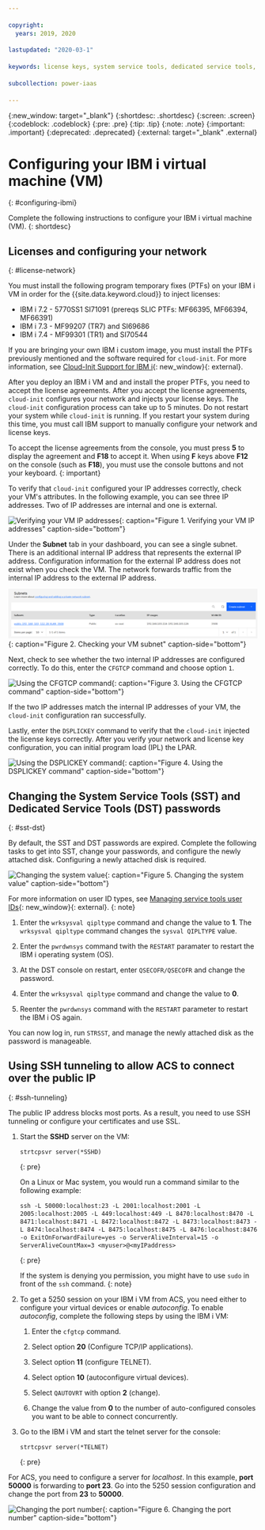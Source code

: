 ```yaml
---

copyright:
  years: 2019, 2020

lastupdated: "2020-03-1"

keywords: license keys, system service tools, dedicated service tools, network configuration, ibm i, ssh tunneling

subcollection: power-iaas

---
```


{:new_window: target="_blank"}
{:shortdesc: .shortdesc}
{:screen: .screen}
{:codeblock: .codeblock}
{:pre: .pre}
{:tip: .tip}
{:note: .note}
{:important: .important}
{:deprecated: .deprecated}
{:external: target="_blank" .external}

# Configuring your IBM i virtual machine (VM)
{: #configuring-ibmi}

Complete the following instructions to configure your IBM i virtual machine (VM).
{: shortdesc}

## Licenses and configuring your network
{: #license-network}

You must install the following program temporary fixes (PTFs) on your IBM i VM in order for the {{site.data.keyword.cloud}} to inject licenses:

- IBM i 7.2 - 5770SS1 SI71091 (prereqs SLIC PTFs: MF66395, MF66394, MF66391)
- IBM i 7.3 - MF99207 (TR7) and SI69686
- IBM i 7.4 - MF99301 (TR1) and SI70544

If you are bringing your own IBM i custom image, you must install the PTFs previously mentioned and the software required for `cloud-init`. For more information, see [Cloud-Init Support for IBM i](https://www.ibm.com/support/pages/node/1166194){: new_window}{: external}.

After you deploy an IBM i VM and and install the proper PTFs, you need to accept the license agreements. After you accept the license agreements, `cloud-init` configures your network and injects your license keys. The `cloud-init` configuration process can take up to 5 minutes. Do not restart your system while `cloud-init` is running. If you restart your system during this time, you must call IBM support to manually configure your network and license keys.

To accept the license agreements from the console, you must press **5** to display the agreement and **F18** to accept it. When using **F** keys above **F12** on the console (such as **F18**), you must use the console buttons and not your keyboard.
{: important}

To verify that `cloud-init` configured your IP addresses correctly, check your VM's attributes. In the following example, you can see three IP addresses. Two of IP addresses are internal and one is external.

![Verifying your VM IP addresses](./images/console-ibmi-ip.png "Verifying your VM IP addresses"){: caption="Figure 1. Verifying your VM IP addresses" caption-side="bottom"}

Under the **Subnet** tab in your dashboard, you can see a single subnet. There is an additional internal IP address that represents the external IP address. Configuration information for the external IP address does not exist when you check the VM. The network forwards traffic from the internal IP address to the external IP address.

![Checking your VM subnet](./images/console-ibmi-subnet.png "Checking your VM subnet"){: caption="Figure 2. Checking your VM subnet" caption-side="bottom"}

Next, check to see whether the two internal IP addresses are configured correctly. To do this, enter the `CFGTCP` command and choose option `1`.

![Using the CFGTCP command](./images/terminal-ibmi-cfgtcp.png "Using the CFGTCP command"){: caption="Figure 3. Using the CFGTCP command" caption-side="bottom"}

If the two IP addresses match the internal IP addresses of your VM, the `cloud-init` configuration ran successfully.

Lastly, enter the `DSPLICKEY` command to verify that the `cloud-init` injected the license keys correctly. After you verify your network and license key configuration, you can initial program load (IPL) the LPAR.

![Using the DSPLICKEY command](./images/terminal-ibmi-dsplickey.png "DSPLICKEY command"){: caption="Figure 4. Using the DSPLICKEY command" caption-side="bottom"}

## Changing the System Service Tools (SST) and Dedicated Service Tools (DST) passwords
{: #sst-dst}

By default, the SST and DST passwords are expired. Complete the following tasks to get into SST, change your passwords, and configure the newly attached disk. Configuring a newly attached disk is required.

![Changing the system value](./images/terminal-ibmi-ipl.png "Changing the system value"){: caption="Figure 5. Changing the system value" caption-side="bottom"}

For more information on user ID types, see [Managing service tools user IDs](https://www.ibm.com/support/knowledgecenter/en/ssw_ibm_i_74/rzamh/rzamhmanageuserids.htm){: new_window}{: external}.
{: note}

1. Enter the  `wrksysval qipltype` command and change the value to **1**. The `wrksysval qipltype` command changes the `sysval QIPLTYPE` value.

2. Enter the `pwrdwnsys` command twith the `RESTART` paramater to restart the IBM i operating system (OS).

3. At the DST console on restart, enter `QSECOFR/QSECOFR` and change the password.

4. Enter the `wrksysval qipltype` command and change the value to **0**.

5. Reenter the `pwrdwnsys` command with the `RESTART` parameter to restart the IBM i OS again.

You can now log in, run `STRSST`, and manage the newly attached disk as the password is manageable.

## Using SSH tunneling to allow ACS to connect over the public IP
{: #ssh-tunneling}

The public IP address blocks most ports. As a result, you need to use SSH tunneling or configure your certificates and use SSL.

1. Start the **SSHD** server on the VM:

    ```shell
    strtcpsvr server(*SSHD)
    ```
    {: pre}

    On a Linux or Mac system, you would run a command similar to the following example:

    ```shell
    ssh -L 50000:localhost:23 -L 2001:localhost:2001 -L 2005:localhost:2005 -L 449:localhost:449 -L 8470:localhost:8470 -L 8471:localhost:8471 -L 8472:localhost:8472 -L 8473:localhost:8473 -L 8474:localhost:8474 -L 8475:localhost:8475 -L 8476:localhost:8476 -o ExitOnForwardFailure=yes -o ServerAliveInterval=15 -o ServerAliveCountMax=3 <myuser>@<myIPaddress>
    ```
    {: pre}

    If the system is denying you permission, you might have to use `sudo` in front of the `ssh` command.
    {: note}

2. To get a 5250 session on your IBM i VM from ACS, you need either to configure your virtual devices or enable _autoconfig_. To enable _autoconfig_, complete the following steps by using the IBM i VM:
    1. Enter the `cfgtcp` command.

    2. Select option **20** (Configure TCP/IP applications).

    3. Select option **11** (configure TELNET).

    4. Select option **10** (autoconfigure virtual devices).

    5. Select `QAUTOVRT` with option **2** (change).

    6. Change the value from **0** to the number of auto-configured consoles you want to be able to connect concurrently.

3. Go to the IBM i VM and start the telnet server for the console:

    ```shell
    strtcpsvr server(*TELNET)
    ```
    {: pre}

For ACS, you need to configure a server for _localhost_. In this example, **port 50000** is forwarding to **port 23**. Go into the 5250 session configuration and change the port from **23** to **50000**.

![Changing the port number](./images/system-ibmi-localhost.png "Changing the port number"){: caption="Figure 6. Changing the port number" caption-side="bottom"}
